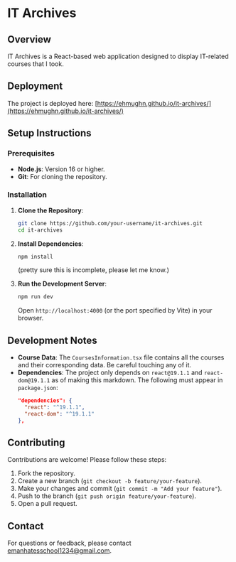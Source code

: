 # IT Archives

## Overview

IT Archives is a React-based web application designed to display IT-related courses that I took.

## Deployment

The project is deployed here: [https://ehmughn.github.io/it-archives/](https://ehmughn.github.io/it-archives/)

## Setup Instructions

### Prerequisites

- **Node.js**: Version 16 or higher.
- **Git**: For cloning the repository.

### Installation

1. **Clone the Repository**:

   ```bash
   git clone https://github.com/your-username/it-archives.git
   cd it-archives
   ```

2. **Install Dependencies**:

   ```bash
   npm install
   ```

   (pretty sure this is incomplete, please let me know.)

3. **Run the Development Server**:

   ```bash
   npm run dev
   ```

   Open `http://localhost:4000` (or the port specified by Vite) in your browser.

## Development Notes

- **Course Data**: The `CoursesInformation.tsx` file contains all the courses and their corresponding data. Be careful touching any of it.
- **Dependencies**: The project only depends on `react@19.1.1` and `react-dom@19.1.1` as of making this markdown. The following must appear in `package.json`:
  ```json
  "dependencies": {
    "react": "^19.1.1",
    "react-dom": "^19.1.1"
  },
  ```

## Contributing

Contributions are welcome! Please follow these steps:

1. Fork the repository.
2. Create a new branch (`git checkout -b feature/your-feature`).
3. Make your changes and commit (`git commit -m "Add your feature"`).
4. Push to the branch (`git push origin feature/your-feature`).
5. Open a pull request.

## Contact

For questions or feedback, please contact [emanhatesschool1234@gmail.com](mailto:emanhatesschool1234@gmail.com).
